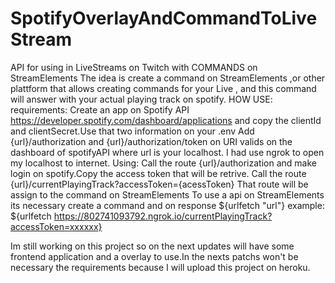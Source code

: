 # SpotifyOverlayAndCommandToLiveStream
API for using in LiveStreams on Twitch with COMMANDS on StreamElements
  The idea is create a command on StreamElements ,or other plattform that allows creating commands for your Live , and this command will answer with your actual playing track 
  on spotify.
  HOW USE:
    requirements:
      Create an app on Spotify API https://developer.spotify.com/dashboard/applications and copy the clientId and clientSecret.Use that two information on your .env
      Add {url}/authorization and {url}/authorization/token on URI valids on the dashboard of spotifyAPI where url is your localhost.
      I had use ngrok to open my localhost to internet.
    Using:
      Call the route {url}/authorization and make login on spotify.Copy the access token that will be retrive.
      Call the route {url}/currentPlayingTrack?accessToken={acessToken}
      That route will be assign to the command on StreamElements
      To use a api on StreamElements its necessary create a command and on response ${urlfetch "url"} 
        example:  ${urlfetch https://802741093792.ngrok.io/currentPlayingTrack?accessToken=xxxxxx}
      
      
 Im still working on this project so on the next updates will have some frontend application and a overlay to use.In the nexts patchs won't be necessary the requirements because
 I will upload this project on heroku.
